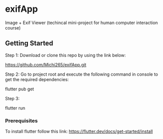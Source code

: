 # exifApp
 Image + Exif Viewer (techincal mini-project for human computer interaction course)

## Getting Started

Step 1: Download or clone this repo by using the link below:

https://github.com/Michi265/exifApp.git

Step 2: Go to project root and execute the following command in console to get the required dependencies:

flutter pub get 

Step 3:

flutter run 

### Prerequisites

To install flutter follow this link: https://flutter.dev/docs/get-started/install
